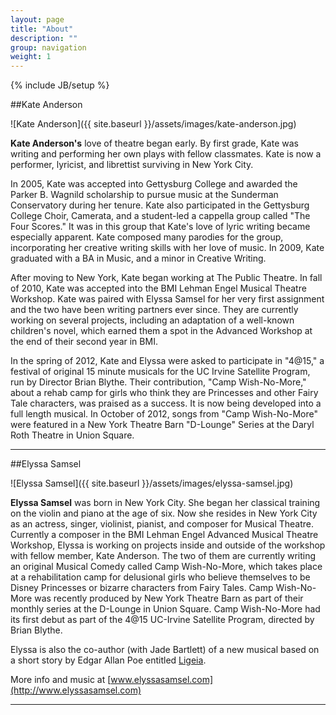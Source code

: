 ```yaml
---
layout: page
title: "About"
description: ""
group: navigation
weight: 1
---
```

{% include JB/setup %}

##Kate Anderson

![Kate Anderson]({{ site.baseurl }}/assets/images/kate-anderson.jpg)

**Kate Anderson's** love of theatre began early. By first grade, Kate was writing and performing her own plays with fellow classmates. Kate is now a performer, lyricist, and librettist surviving in New York City.

In 2005, Kate was accepted into Gettysburg College and awarded the Parker B. Wagnild scholarship to pursue music at the Sunderman Conservatory during her tenure. Kate also participated in the Gettysburg College Choir, Camerata, and a student-led a cappella group called "The Four Scores." It was in this group that Kate's love of lyric writing became especially apparent. Kate composed many parodies for the group, incorporating her creative writing skills with her love of music. In 2009, Kate graduated with a BA in Music, and a minor in Creative Writing.

After moving to New York, Kate began working at The Public Theatre. In fall of 2010, Kate was accepted into the BMI Lehman Engel Musical Theatre Workshop. Kate was paired with Elyssa Samsel for her very first assignment and the two have been writing partners ever since. They are currently working on several projects, including an adaptation of a well-known children's novel, which earned them a spot in the Advanced Workshop at the end of their second year in BMI.

In the spring of 2012, Kate and Elyssa were asked to participate in "4@15," a festival of original 15 minute musicals for the UC Irvine Satellite Program, run by Director Brian Blythe. Their contribution, "Camp Wish-No-More," about a rehab camp for girls who think they are Princesses and other Fairy Tale characters, was praised as a success. It is now being developed into a full length musical. In October of 2012, songs from "Camp Wish-No-More" were featured in a New York Theatre Barn "D-Lounge" Series at the Daryl Roth Theatre in Union Square.

***

##Elyssa Samsel

![Elyssa Samsel]({{ site.baseurl }}/assets/images/elyssa-samsel.jpg)

**Elyssa Samsel** was born in New York City. She began her classical training on the violin and piano at the age of six. Now she resides in New York City as an actress, singer, violinist, pianist, and composer for Musical Theatre. Currently a composer in the BMI Lehman Engel Advanced Musical Theatre Workshop, Elyssa is working on projects inside and outside of the workshop with fellow member, Kate Anderson. The two of them are currently writing an original Musical Comedy called Camp Wish-No-More, which takes place at a rehabilitation camp for delusional girls who believe themselves to be Disney Princesses or bizarre characters from Fairy Tales. Camp Wish-No-More was recently produced by New York Theatre Barn as part of their monthly series at the D-Lounge in Union Square. Camp Wish-No-More had its first debut as part of the 4@15 UC-Irvine Satellite Program, directed by Brian Blythe.

Elyssa is also the co-author (with Jade Bartlett) of a new musical based on a short story by Edgar Allan Poe entitled [Ligeia](http://ligeiathemusical.com).

More info and music at [www.elyssasamsel.com](http://www.elyssasamsel.com)

***
